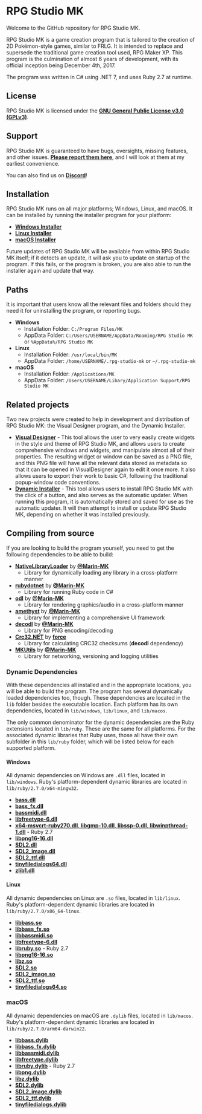 # RPG Studio MK
Welcome to the GitHub repository for RPG Studio MK.

RPG Studio MK is a game creation program that is tailored to the creation of 2D Pokémon-style games, similar to FRLG. It is intended to replace and supersede the traditional game creation tool used, RPG Maker XP. This program is the culmination of almost 6 years of development, with its official inception being December 4th, 2017.

The program was written in C# using .NET 7, and uses Ruby 2.7 at runtime.

## License
RPG Studio MK is licensed under the [**GNU General Public License v3.0 (GPLv3)**](https://github.com/Marin-MK/RPG-Studio-MK/blob/master/LICENSE).

## Support
RPG Studio MK is guaranteed to have bugs, oversights, missing features, and other issues. [**Please report them here**](https://github.com/Marin-MK/RPG-Studio-MK/issues), and I will look at them at my earliest convenience.

You can also find us on [**Discord**](https://discord.gg/Mmt3a3Y)!

## Installation
RPG Studio MK runs on all major platforms; Windows, Linux, and macOS. It can be installed by running the installer program for your platform:
- [**Windows Installer**](https://reliccastle.com/rpg-studio-mk/rpg-studio-mk-installer-win.exe)
- [**Linux Installer**](https://reliccastle.com/rpg-studio-mk/rpg-studio-mk-installer-linux)
- [**macOS Installer**](https://reliccastle.com/rpg-studio-mk/rpg-studio-mk-installer-macos)

Future updates of RPG Studio MK will be available from within RPG Studio MK itself; if it detects an update, it will ask you to update on startup of the program. If this fails, or the program is broken, you are also able to run the installer again and update that way.

## Paths
It is important that users know all the relevant files and folders should they need it for uninstalling the program, or reporting bugs.
- **Windows**
    - Installation Folder: `C:/Program Files/MK`
    - AppData Folder: `C:/Users/USERNAME/AppData/Roaming/RPG Studio MK` or `%AppData%/RPG Studio MK`
- **Linux**
    - Installation Folder: `/usr/local/bin/MK`
    - AppData Folder: `/home/USERNAME/.rpg-studio-mk` or `~/.rpg-studio-mk`
- **macOS**
    - Installation Folder: `/Applications/MK`
    - AppData Folder: `/Users/USERNAME/Libary/Application Support/RPG Studio MK`

## Related projects
Two new projects were created to help in development and distribution of RPG Studio MK: the Visual Designer program, and the Dynamic Installer.
- [**Visual Designer**](https://github.com/Marin-MK/MK-Visual-Designer) - This tool allows the user to very easily create widgets in the style and theme of RPG Studio MK, and allows users to create comprehensive windows and widgets, and manipulate almost all of their properties.
The resulting widget or window can be saved as a PNG file, and this PNG file will have all the relevant data stored as metadata so that it can be opened in VisualDesigner again to edit it once more. It also allows users to export their work to basic C#, following the traditional popup-window code conventions.
- [**Dynamic Installer**](https://github.com/Marin-MK/DynamicInstaller) - This tool allows users to install RPG Studio MK with the click of a button, and also serves as the automatic updater. When running this program, it is automatically stored and saved for use as the automatic updater.
It will then attempt to install or update RPG Studio MK, depending on whether it was installed previously.

## Compiling from source
If you are looking to build the program yourself, you need to get the following dependencies to be able to build:
- [**NativeLibraryLoader**](https://github.com/Marin-MK/NativeLibraryLoader) by [**@Marin-MK**](https://github.com/Marin-MK)
    - Library for dynamically loading any library in a cross-platform manner
- [**rubydotnet**](https://github.com/Marin-MK/rubydotnet) by [**@Marin-MK**](https://github.com/Marin-MK)
    - Library for running Ruby code in C#
- [**odl**](https://github.com/Marin-MK/odl) by [**@Marin-MK**](https://github.com/Marin-MK)
    - Library for rendering graphics/audio in a cross-platform manner
- [**amethyst**](https://github.com/Marin-MK/amethyst) by [**@Marin-MK**](https://github.com/Marin-MK)
    - Library for implementing a comprehensive UI framework
- [**decodl**](https://github.com/Marin-MK/decodl) by [**@Marin-MK**](https://github.com/Marin-MK)
    - Library for PNG encoding/decoding
- [**Crc32.NET**](https://www.nuget.org/packages/Crc32.NET/) by [**force**](https://www.nuget.org/profiles/force)
    - Library for calculating CRC32 checksums (**decodl** dependency)
- [**MKUtils**](https://github.com/Marin-MK/MKUtils) by [**@Marin-MK**](https://github.com/Marin-MK)
    - Library for networking, versioning and logging utilities

### Dynamic Dependencies
With these dependencies all installed and in the appropriate locations, you will be able to build the program. The program has several dynamically loaded dependencies too, though.
These dependencies are located in the `lib` folder besides the executable location. Each platform has its own dependencies, located in `lib/windows`, `lib/linux`, and `lib/macos`.

The only common denominator for the dynamic dependencies are the Ruby extensions located in `lib/ruby`. These are the same for all platforms. For the associated dynamic libraries that Ruby uses, those all have their own subfolder in this `lib/ruby` folder, which will be listed below for each supported platform.

#### Windows
All dynamic dependencies on Windows are `.dll` files, located in `lib/windows`. Ruby's platform-dependent dynamic libraries are located in `lib/ruby/2.7.0/x64-mingw32`.
- [**bass.dll**](https://www.un4seen.com/)
- [**bass_fx.dll**](https://www.un4seen.com/)
- [**bassmidi.dll**](https://www.un4seen.com/)
- [**libfreetype-6.dll**](https://freetype.org/)
- [**x64-msvcrt-ruby270.dll**, **libgmp-10.dll**, **libssp-0.dll**, **libwinpthread-1.dll**](https://www.ruby-lang.org/en/) - Ruby 2.7
- [**libpng16-16.dll**](http://www.libpng.org/pub/png/libpng.html)
- [**SDL2.dll**](https://github.com/libsdl-org/SDL)
- [**SDL2_image.dll**](https://github.com/libsdl-org/SDL_image)
- [**SDL2_ttf.dll**](https://github.com/libsdl-org/SDL_ttf)
- [**tinyfiledialogs64.dll**](https://github.com/native-toolkit/libtinyfiledialogs)
- [**zlib1.dll**](https://www.zlib.net/)

#### Linux
All dynamic dependencies on Linux are `.so` files, located in `lib/linux`. Ruby's platform-dependent dynamic libraries are located in `lib/ruby/2.7.0/x86_64-linux`.
- [**libbass.so**](https://www.un4seen.com/)
- [**libbass_fx.so**](https://www.un4seen.com/)
- [**libbassmidi.so**](https://www.un4seen.com/)
- [**libfreetype-6.dll**](https://freetype.org/)
- [**libruby.so**](https://www.ruby-lang.org/en/) - Ruby 2.7
- [**libpng16-16.so**](http://www.libpng.org/pub/png/libpng.html)
- [**libz.so**](https://www.zlib.net/)
- [**SDL2.so**](https://github.com/libsdl-org/SDL)
- [**SDL2_image.so**](https://github.com/libsdl-org/SDL_image)
- [**SDL2_ttf.so**](https://github.com/libsdl-org/SDL_ttf)
- [**tinyfiledialogs64.so**](https://github.com/native-toolkit/libtinyfiledialogs)

### macOS
All dynamic dependencies on macOS are `.dylib` files, located in `lib/macos`. Ruby's platform-dependent dynamic libraries are located in `lib/ruby/2.7.0/arm64-darwin22`.
- [**libbass.dylib**](https://www.un4seen.com/)
- [**libbass_fx.dylib**](https://www.un4seen.com/)
- [**libbassmidi.dylib**](https://www.un4seen.com/)
- [**libfreetype.dylib**](https://freetype.org/)
- [**libruby.dylib**](https://www.ruby-lang.org/en/) - Ruby 2.7
- [**libpng.dylib**](http://www.libpng.org/pub/png/libpng.html)
- [**libz.dylib**](https://www.zlib.net/)
- [**SDL2.dylib**](https://github.com/libsdl-org/SDL)
- [**SDL2_image.dylib**](https://github.com/libsdl-org/SDL_image)
- [**SDL2_ttf.dylib**](https://github.com/libsdl-org/SDL_ttf)
- [**tinyfiledialogs.dylib**](https://github.com/native-toolkit/libtinyfiledialogs)
